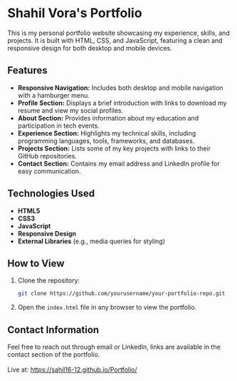 # Shahil Vora's Portfolio

This is my personal portfolio website showcasing my experience, skills, and projects. It is built with HTML, CSS, and JavaScript, featuring a clean and responsive design for both desktop and mobile devices.

## Features

- **Responsive Navigation:** Includes both desktop and mobile navigation with a hamburger menu.
- **Profile Section:** Displays a brief introduction with links to download my resume and view my social profiles.
- **About Section:** Provides information about my education and participation in tech events.
- **Experience Section:** Highlights my technical skills, including programming languages, tools, frameworks, and databases.
- **Projects Section:** Lists some of my key projects with links to their GitHub repositories.
- **Contact Section:** Contains my email address and LinkedIn profile for easy communication.

## Technologies Used

- **HTML5**
- **CSS3**
- **JavaScript**
- **Responsive Design**
- **External Libraries** (e.g., media queries for styling)

## How to View

1. Clone the repository: 
    ```bash
    git clone https://github.com/yourusername/your-portfolio-repo.git
    ```
2. Open the `index.html` file in any browser to view the portfolio.

## Contact Information

Feel free to reach out through email or LinkedIn, links are available in the contact section of the portfolio.<br/><br/>
Live at:  https://sahil16-12.github.io/Portfolio/ 
